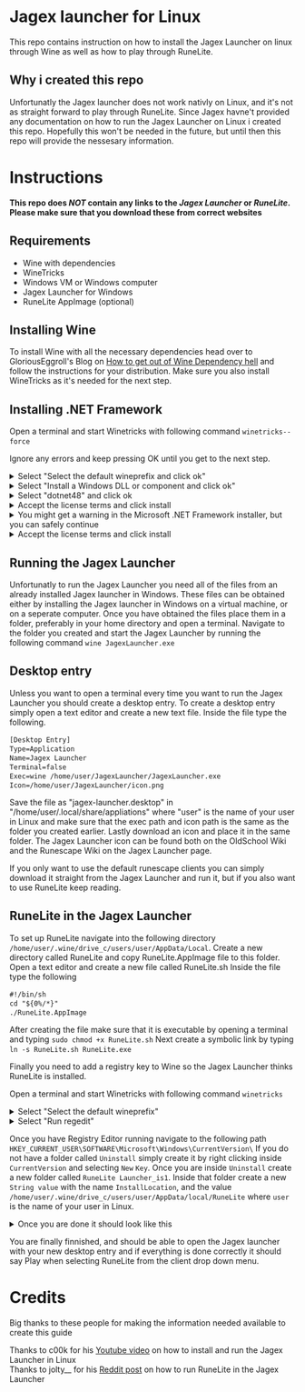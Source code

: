 # Jagex launcher for Linux

This repo contains instruction on how to install the Jagex Launcher on linux through Wine as well as how to play through RuneLite.

## Why i created this repo

Unfortunatly the Jagex launcher does not work nativly on Linux, and it's not as straight forward to play through RuneLite. Since Jagex havne't provided any documentation on how to run the Jagex Launcher on Linux i created this repo. Hopefully this won't be needed in the future, but until then this repo will provide the nessesary information.

# Instructions

**This repo does _NOT_ contain any links to the _Jagex Launcher_ or _RuneLite_. Please make sure that you download these from correct websites**

## Requirements
- Wine with dependencies
- WineTricks
- Windows VM or Windows computer
- Jagex Launcher for Windows
- RuneLite AppImage (optional)

## Installing Wine

To install Wine with all the necessary dependencies head over to GloriousEggroll's Blog on [How to get out of Wine Dependency hell](https://www.gloriouseggroll.tv/how-to-get-out-of-wine-dependency-hell) and follow the instructions for your distribution. Make sure you also install WineTricks as it's needed for the next step.

## Installing .NET Framework
Open a terminal and start Winetricks with following command `winetricks--force`

Ignore any errors and keep pressing OK until you get to the next step.

<details>
  <summary>Select "Select the default wineprefix and click ok"</summary>
<img src="/assets/images/wineprefix.png" width="75%">
</details>

<details>
  <summary>Select "Install a Windows DLL or component and click ok"</summary>
<img src="/assets/images/component.png" width="75%">
</details>

<details>
  <summary>Select "dotnet48" and click ok</summary>
<img src="/assets/images/dotnet48.png" width="75%">
</details>

<details>
  <summary>Accept the license terms and click install</summary>
<img src="/assets/images/dotnet4setup.png" width="60%">
</details>

<details>
  <summary>You might get a warning in the Microsoft .NET Framework installer, but you can safely continue</summary>
<img src="/assets/images/dotnetwarning.png" width="60%">
</details>

<details>
  <summary>Accept the license terms and click install</summary>
<img src="/assets/images/dotnet4.8setup.png" width="60%">
</details>

## Running the Jagex Launcher
Unfortunatly to run the Jagex Launcher you need all of the files from an already installed Jagex launcher in Windows. These files can be obtained either by installing the Jagex launcher in Windows on a virtual machine, or on a seperate computer. Once you have obtained the files place them in a folder, preferably in your home directory and open a terminal. Navigate to the folder you created and start the Jagex Launcher by running the following command `wine JagexLauncher.exe`

## Desktop entry
Unless you want to open a terminal every time you want to run the Jagex Launcher you should create a desktop entry. To create a desktop entry simply open a text editor and create a new text file. Inside the file type the following.
```
[Desktop Entry]
Type=Application
Name=Jagex Launcher
Terminal=false
Exec=wine /home/user/JagexLauncher/JagexLauncher.exe
Icon=/home/user/JagexLauncher/icon.png
```

Save the file as "jagex-launcher.desktop" in "/home/user/.local/share/appliations" where "user" is the name of your user in Linux and make sure that the exec path and icon path is the same as the folder you created earlier. Lastly download an icon and place it in the same folder. The Jagex Launcher icon can be found both on the OldSchool Wiki and the Runescape Wiki on the Jagex Launcher page.


If you only want to use the default runescape clients you can simply download it straight from the Jagex Launcher and run it, but if you also want to use RuneLite keep reading. 

## RuneLite in the Jagex Launcher

To set up RuneLite navigate into the following directory `/home/user/.wine/drive_c/users/user/AppData/Local`. Create a new directory called RuneLite and copy RuneLite.AppImage file to this folder. Open a text editor and create a new file called RuneLite.sh Inside the file type the following
```
#!/bin/sh
cd "${0%/*}"
./RuneLite.AppImage
```
After creating the file make sure that it is executable by opening a terminal and typing `sudo chmod +x RuneLite.sh` Next create a symbolic link by typing `ln -s RuneLite.sh RuneLite.exe`


Finally you need to add a registry key to Wine so the Jagex Launcher thinks RuneLite is installed.

Open a terminal and start Winetricks with following command `winetricks`
<details>
  <summary>Select "Select the default wineprefix"</summary>
<img src="/assets/images/wineprefix.png" width="75%">
</details>

<details>
  <summary>Select "Run regedit"</summary>
<img src="/assets/images/runregedit.png" width="75%">
</details>

Once you have Registry Editor running navigate to the following path `HKEY_CURRENT_USER\SOFTWARE\Microsoft\Windows\CurrentVersion\` If you do not have a folder called `Uninstall` simply create it by right clicking inside `CurrentVersion` and selecting `New` `Key`. Once you are inside `Uninstall` create a new folder called `RuneLite Launcher_is1`. Inside that folder create a new `String value` with the name `InstallLocation`, and the value `/home/user/.wine/drive_c/users/user/AppData/local/RuneLite` where `user` is the name of your user in Linux. 

<details>
  <summary>Once you are done it should look like this</summary>
<img src="/assets/images/regedit.png" width="75%">
</details>

You are finally finnished, and should be able to open the Jagex launcher with your new desktop entry and if everything is done correctly it should say Play when selecting RuneLite from the client drop down menu.

# Credits

Big thanks to these people for making the information needed available to create this guide

Thanks to c00k for his [Youtube video](https://youtu.be/izLxF_Wwinw) on how to install and run the Jagex Launcher in Linux
<br>
Thanks to jolty__ for his [Reddit post](https://www.reddit.com/r/2007scape/comments/uo1ey1/native_linux_runelite_running_with_jagex_launcher) on how to run RuneLite in the Jagex Launcher

